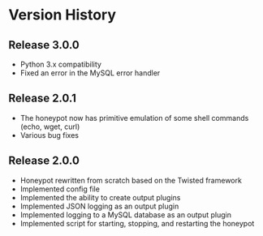 # Version History

## Release 3.0.0

* Python 3.x compatibility
* Fixed an error in the MySQL error handler

## Release 2.0.1

* The honeypot now has primitive emulation of some shell commands (echo, wget, curl)
* Various bug fixes

## Release 2.0.0

* Honeypot rewritten from scratch based on the Twisted framework
* Implemented config file
* Implemented the ability to create output plugins
* Implemented JSON logging as an output plugin
* Implemented logging to a MySQL database as an output plugin
* Implemented script for starting, stopping, and restarting the honeypot
